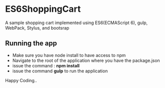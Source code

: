 # ES6ShoppingCart
A sample shopping cart implemented using ES6(ECMAScript 6), gulp, WebPack, Stylus, and bootsrap

## Running the app

- Make sure you have node install to have access to npm
- Navigate to the root of the application where you have the package.json
- issue the command : __npm install__
- issue the command __gulp__ to run the application


Happy Coding..
